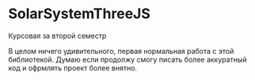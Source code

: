 # SolarSystemThreeJS
Курсовая за второй семестр

В целом ничего удивительного, первая нормальная работа с этой библиотекой. Думаю если продолжу смогу писать более аккуратный код и офрмлять проект более внятно.
